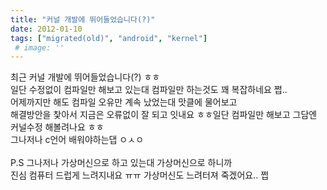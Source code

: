 ```yaml
---
title: "커널 개발에 뛰어들었습니다(?)"
date: 2012-01-10
tags: ["migrated(old)", "android", "kernel"]
 # image: ''
---
```


최근 커널 개발에 뛰어들었습니다(?) ㅎㅎ<br>
일단 수정없이 컴파일만 해보고 있는대 컴파일만 하는것도 꽤 복잡하네요 쩝..<br>
어제까지만 해도 컴파일 오유만 계속 났었는대 맛클에 물어보고 <br>
해결방안을 찿아서 지금은 오류없이 잘 되고 잇내요 ㅎㅎ일단 컴파일만 해보고 그담엔 커널수정 해볼려나요 ㅎㅎ<br>
그나저나 c언어 배워야하는댑 ㅇㅅㅇ<br>
<br>
P.S 그나저나 가상머신으로 하고 있는대 가상머신으로 하니까 <br>
진심 컴퓨터 드럽게 느려지내요 ㅠㅠ 가상머신도 느려터져 죽겠어요.. 쩝<br>
